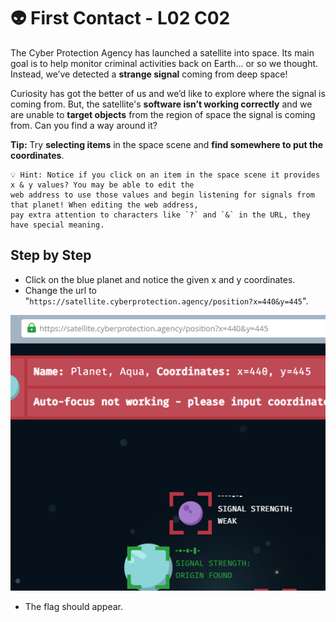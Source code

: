 # 👽 First Contact - L02 C02

The Cyber Protection Agency has launched a satellite into space. Its main goal is to help monitor criminal activities back on Earth... or so we thought. Instead, we’ve detected a **strange signal** coming from deep space!

Curiosity has got the better of us and we’d like to explore where the signal is coming from. But, the satellite's **software isn’t working correctly** and we are unable to **target objects** from the region of space the signal is coming from. Can you find a way around it?

**Tip:** Try **selecting items** in the space scene and **find somewhere to put the coordinates**.

```
💡 Hint: Notice if you click on an item in the space scene it provides x & y values? You may be able to edit the
web address to use those values and begin listening for signals from that planet! When editing the web address,
pay extra attention to characters like `?` and `&` in the URL, they have special meaning.
```

## Step by Step

- Click on the blue planet and notice the given x and y coordinates.
- Change the url to "`https://satellite.cyberprotection.agency/position?x=440&y=445`".

![picture of correct url](/assets/firstcontact1.png)

- The flag should appear.
